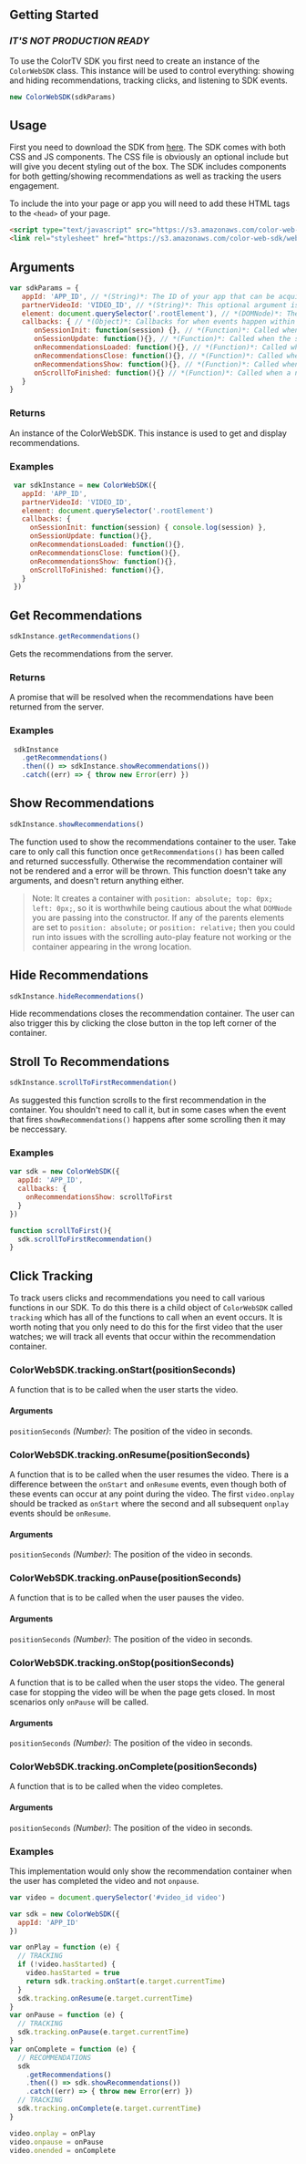 ## Getting Started

### *IT'S NOT PRODUCTION READY*
To use the ColorTV SDK you first need to create an instance of the `ColorWebSDK` class. This instance will be used to control everything: showing and hiding recommendations, tracking clicks, and listening to SDK events.

```javascript
new ColorWebSDK(sdkParams)
```

## Usage

First you need to download the SDK from [here](https://s3.amazonaws.com/color-web-sdk/web/color-web-sdk.0.1.1-beta.3.js). The SDK comes with both CSS and JS components. The CSS file is obviously an optional include but will give you decent styling out of the box. The SDK includes components for both getting/showing recommendations as well as tracking the users engagement.

To include the into your page or app you will need to add these HTML tags to the `<head>` of your page.

```html
<script type="text/javascript" src="https://s3.amazonaws.com/color-web-sdk/web/color-web-sdk.0.1.1-beta.4.js"></script>
<link rel="stylesheet" href="https://s3.amazonaws.com/color-web-sdk/web/color-web-sdk.0.1.1-beta.4.css"></link>
```

## Arguments

```javascript
var sdkParams = {
   appId: 'APP_ID', // *(String)*: The ID of your app that can be acquired through the ColorTV dashboard
   partnerVideoId: 'VIDEO_ID', // *(String)*: This optional argument is used to get recommendations. When supplied the recommendations will be relevant to this video. If it is not supplied then the recommendations will be generated based on your app alone.
   element: document.querySelector('.rootElement'), // *(DOMNode)*: The `DOMNode` which we will mount the recommendation container to. This is an optional argument, if you do not supply it then we will mount to the body of the page. If you do supply it be careful about parent elements positioning (as described [here](#colorwebsdkshowrecommendations))
   callbacks: { // *(Object)*: Callbacks for when events happen within the instance of the sdk
      onSessionInit: function(session) {}, // *(Function)*: Called when the session is initialized for the first time. It receives the session object with `sessionId`, `state`,
      onSessionUpdate: function(){}, // *(Function)*: Called when the session is updated. This will happen automatically and you will not need to worry about keeping the session alive.
      onRecommendationsLoaded: function(){}, // *(Function)*: Called when the recommendations are loaded from the server. It receives a list of recommendation objects.
      onRecommendationsClose: function(){}, // *(Function)*: Called when the recommendations are shown to the user
      onRecommendationsShow: function(){}, // *(Function)*: Called when the user clicks the close button in the recommendation container. It takes no arguments
      onScrollToFinished: function(){} // *(Function)*: Called when a new video gets scrolled to automatically by the SDK. It takes no arguments
   }
}
```

### Returns

An instance of the ColorWebSDK. This instance is used to get and display recommendations.

### Examples
```javascript
 var sdkInstance = new ColorWebSDK({
   appId: 'APP_ID',
   partnerVideoId: 'VIDEO_ID',
   element: document.querySelector('.rootElement')
   callbacks: {
     onSessionInit: function(session) { console.log(session) },
     onSessionUpdate: function(){},
     onRecommendationsLoaded: function(){},
     onRecommendationsClose: function(){},
     onRecommendationsShow: function(){},
     onScrollToFinished: function(){},
   }
 })
```

## Get Recommendations
```javascript
sdkInstance.getRecommendations()
```
Gets the recommendations from the server.

### Returns
A promise that will be resolved when the recommendations have been returned from the server.

### Examples

```javascript
 sdkInstance
   .getRecommendations()
   .then(() => sdkInstance.showRecommendations())
   .catch((err) => { throw new Error(err) })
```

## Show Recommendations
```javascript
sdkInstance.showRecommendations()
```

The function used to show the recommendations container to the user. Take care to only call this function once `getRecommendations()` has been called and returned successfully. Otherwise the recommendation container will not be rendered and a error will be thrown. This function doesn't take any arguments, and doesn't return anything either.

> Note: It creates a container with `position: absolute; top: 0px; left: 0px;`, so it is worthwhile being cautious about the what `DOMNode` you are passing into the constructor. If any of the parents elements are set to `position: absolute;` or `position: relative;` then you could run into issues with the scrolling auto-play feature not working or the container appearing in the wrong location.


## Hide Recommendations
```javascript
sdkInstance.hideRecommendations()
```

Hide recommendations closes the recommendation container. The user can also trigger this by clicking the close button in the top left corner of the container.

## Stroll To Recommendations

```javascript
sdkInstance.scrollToFirstRecommendation()
```

As suggested this function scrolls to the first recommendation in the container. You shouldn't need to call it, but in some cases when the event that fires `showRecommendations()` happens after some scrolling then it may be neccessary.

### Examples
```javascript
var sdk = new ColorWebSDK({
  appId: 'APP_ID',
  callbacks: {
    onRecommendationsShow: scrollToFirst
  }
})

function scrollToFirst(){
  sdk.scrollToFirstRecommendation()
}
```

## Click Tracking

To track users clicks and recommendations you need to call various functions in our SDK. To do this there is a child object of `ColorWebSDK` called `tracking` which has all of the functions to call when an event occurs. It is worth noting that you only need to do this for the first video that the user watches; we will track all events that occur within the recommendation container.

### ColorWebSDK.tracking.onStart(positionSeconds)

A function that is to be called when the user starts the video.

#### Arguments
`positionSeconds` *(Number)*: The position of the video in seconds.

### ColorWebSDK.tracking.onResume(positionSeconds)

A function that is to be called when the user resumes the video. There is a difference between the `onStart` and `onResume` events, even though both of these events can occur at any point during the video. The first `video.onplay` should be tracked as `onStart` where the second and all subsequent `onplay` events should be `onResume`.

#### Arguments
`positionSeconds` *(Number)*: The position of the video in seconds.

### ColorWebSDK.tracking.onPause(positionSeconds)

A function that is to be called when the user pauses the video.

#### Arguments
`positionSeconds` *(Number)*: The position of the video in seconds.

### ColorWebSDK.tracking.onStop(positionSeconds)

A function that is to be called when the user stops the video. The general case for stopping the video will be when the page gets closed. In most scenarios only `onPause` will be called.

#### Arguments
`positionSeconds` *(Number)*: The position of the video in seconds.

### ColorWebSDK.tracking.onComplete(positionSeconds)

A function that is to be called when the video completes.

#### Arguments
`positionSeconds` *(Number)*: The position of the video in seconds.

### Examples

This implementation would only show the recommendation container when the user has completed the video and not `onpause`.

```javascript
var video = document.querySelector('#video_id video')

var sdk = new ColorWebSDK({
  appId: 'APP_ID'
})

var onPlay = function (e) {
  // TRACKING
  if (!video.hasStarted) {
    video.hasStarted = true
    return sdk.tracking.onStart(e.target.currentTime)
  }
  sdk.tracking.onResume(e.target.currentTime)
}
var onPause = function (e) {
  // TRACKING
  sdk.tracking.onPause(e.target.currentTime)
}
var onComplete = function (e) {
  // RECOMMENDATIONS
  sdk
    .getRecommendations()
    .then(() => sdk.showRecommendations())
    .catch((err) => { throw new Error(err) })
  // TRACKING
  sdk.tracking.onComplete(e.target.currentTime)
}

video.onplay = onPlay
video.onpause = onPause
video.onended = onComplete
```
